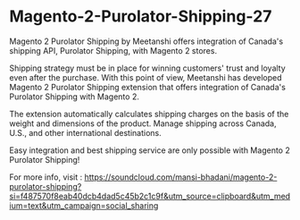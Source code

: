 # Magento-2-Purolator-Shipping-27
Magento 2 Purolator Shipping by Meetanshi offers integration of Canada's shipping API, Purolator Shipping, with Magento 2 stores.

Shipping strategy must be in place for winning customers' trust and loyalty even after the purchase. With this point of view, Meetanshi has developed Magento 2 Purolator Shipping extension that offers integration of Canada's Purolator Shipping with Magento 2.

The extension automatically calculates shipping charges on the basis of the weight and dimensions of the product. Manage shipping across Canada, U.S., and other international destinations.

Easy integration and best shipping service are only possible with Magento 2 Purolator Shipping!

For more info, visit : https://soundcloud.com/mansi-bhadani/magento-2-purolator-shipping?si=f487570f8eab40dcb4dad5c45b2c1c9f&utm_source=clipboard&utm_medium=text&utm_campaign=social_sharing
